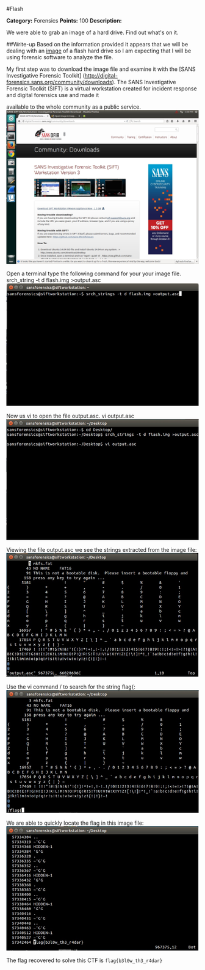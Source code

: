 #Flash

**Category:** Forensics 
**Points:** 100 
**Description:** 

We were able to grab an image of a hard drive. Find out what's on it.

##Write-up
Based on the information provided it appears that we will be dealing with an [image](https://en.wikipedia.org/wiki/Disk_image) of a flash hard drive so I am expecting that I will be using forensic software to analyze the file.

My first step was to download the image file and examine it with the [SANS Investigative Forensic Toolkit] (http://digital-forensics.sans.org/community/downloads). The SANS Investigative Forensic Toolkit (SIFT)  is a virtual workstation created for incident response and digital forensics use and made it 

available to the whole community as a public service. 
![CTF Image](./Images/CTF1.jpg)

Open a terminal type the following command for your your image file. srch_string -t d flash.img >output.asc
![CTF Image](./Images/CTF31.jpg)

Now us vi to open the file output.asc. vi output.asc
![CTF Image](./Images/CTF32.jpg)

Viewing the file output.asc we see the strings extracted from the image file:
![CTF Image](./Images/CTF33.jpg)

Use the vi command / to search for the string flag{:
![CTF Image](./Images/CTF34.jpg)

We are able to quickly locate the flag in this image file:
![CTF Image](./Images/CTF35.jpg)

The flag recovered to solve this CTF is ```flag{b3l0w_th3_r4dar}```
